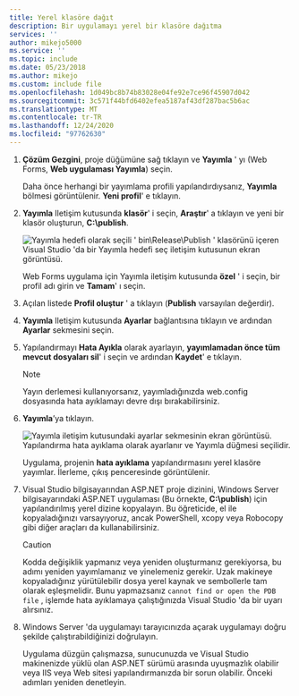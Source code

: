 ```yaml
---
title: Yerel klasöre dağıt
description: Bir uygulamayı yerel bir klasöre dağıtma
services: ''
author: mikejo5000
ms.service: ''
ms.topic: include
ms.date: 05/23/2018
ms.author: mikejo
ms.custom: include file
ms.openlocfilehash: 1d049bc8b74b83028e04fe92e7ce96f45907d042
ms.sourcegitcommit: 3c571f44bfd6402efea5187af43df287bac5b6ac
ms.translationtype: MT
ms.contentlocale: tr-TR
ms.lasthandoff: 12/24/2020
ms.locfileid: "97762630"
---
```

1. **Çözüm Gezgini**, proje düğümüne sağ tıklayın ve **Yayımla** ' yı (Web Forms, **Web uygulaması Yayımla**) seçin.

    Daha önce herhangi bir yayımlama profili yapılandırdıysanız, **Yayımla** bölmesi görüntülenir. **Yeni profil**' e tıklayın.

1. **Yayımla** Iletişim kutusunda **klasör**' i seçin, **Araştır**' a tıklayın ve yeni bir klasör oluşturun, **C:\publish**.

    ![Yayımla hedefi olarak seçili ' bin\Release\Publish ' klasörünü içeren Visual Studio 'da bir Yayımla hedefi seç iletişim kutusunun ekran görüntüsü.](../media/remotedbg_publish_local.png)

    Web Forms uygulama için Yayımla iletişim kutusunda **özel** ' i seçin, bir profil adı girin ve **Tamam**' ı seçin.

1. Açılan listede **Profil oluştur** ' a tıklayın (**Publish** varsayılan değerdir).

1. **Yayımla** Iletişim kutusunda **Ayarlar** bağlantısına tıklayın ve ardından **Ayarlar** sekmesini seçin.

1. Yapılandırmayı **Hata Ayıkla** olarak ayarlayın, **yayımlamadan önce tüm mevcut dosyaları sil**' i seçin ve ardından **Kaydet**' e tıklayın.

    > [!NOTE]
    > Yayın derlemesi kullanıyorsanız, yayımladığınızda web.config dosyasında hata ayıklamayı devre dışı bırakabilirsiniz.

1. **Yayımla**’ya tıklayın.

    ![Yayımla iletişim kutusundaki ayarlar sekmesinin ekran görüntüsü. Yapılandırma hata ayıklama olarak ayarlanır ve Yayımla düğmesi seçilidir.](../media/remotedbg_publish_debug_config.png)

    Uygulama, projenin **hata ayıklama** yapılandırmasını yerel klasöre yayımlar. İlerleme, çıkış penceresinde görüntülenir.

1. Visual Studio bilgisayarından ASP.NET proje dizinini, Windows Server bilgisayarındaki ASP.NET uygulaması (Bu örnekte, **C:\publish**) için yapılandırılmış yerel dizine kopyalayın. Bu öğreticide, el ile kopyaladığınızı varsayıyoruz, ancak PowerShell, xcopy veya Robocopy gibi diğer araçları da kullanabilirsiniz.

    > [!CAUTION]
    > Kodda değişiklik yapmanız veya yeniden oluşturmanız gerekiyorsa, bu adımı yeniden yayımlamanız ve yinelemeniz gerekir. Uzak makineye kopyaladığınız yürütülebilir dosya yerel kaynak ve sembollerle tam olarak eşleşmelidir.    Bunu yapmazsanız `cannot find or open the PDB file` , işlemde hata ayıklamaya çalıştığınızda Visual Studio 'da bir uyarı alırsınız.

1. Windows Server 'da uygulamayı tarayıcınızda açarak uygulamayı doğru şekilde çalıştırabildiğinizi doğrulayın.

    Uygulama düzgün çalışmazsa, sunucunuzda ve Visual Studio makinenizde yüklü olan ASP.NET sürümü arasında uyuşmazlık olabilir veya IIS veya Web sitesi yapılandırmanızda bir sorun olabilir. Önceki adımları yeniden denetleyin.
